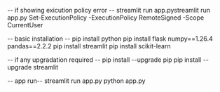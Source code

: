 -- if showing exicution policy error --
streamlit run app.pystreamlit run app.py 
Set-ExecutionPolicy -ExecutionPolicy RemoteSigned -Scope CurrentUser

-- basic installation --
pip install python
pip install flask numpy==1.26.4 pandas==2.2.2
pip install streamlit
pip install scikit-learn


-- if any upgradation required --
pip install --upgrade pip
pip install --upgrade streamlit


-- app run-- 
streamlit run app.py
python app.py

